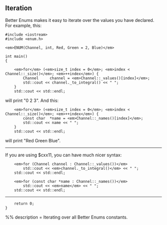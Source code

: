 ## Iteration

Better Enums makes it easy to iterate over the values you have declared. For
example, this:

    #include <iostream>
    #include <enum.h>

    <em>ENUM(Channel, int, Red, Green = 2, Blue)</em>

    int main()
    {

        <em>for</em> (<em>size_t index = 0</em>; <em>index < Channel::_size()</em>; <em>++index</em>) {
            Channel     channel = <em>Channel::_values()[index]</em>;
            std::cout << channel._to_integral() << " ";
        }
        std::cout << std::endl;

will print "0 2 3". And this:

        <em>for</em> (<em>size_t index = 0</em>; <em>index < Channel::_size()</em>; <em>++index</em>) {
            const char  *name = <em>Channel::_names()[index]</em>;
            std::cout << name << " ";
        }
        std::cout << std::endl;

will print "Red Green Blue".

---

If you are using $cxx11, you can have much nicer syntax:

~~~comment
    <em>for (Channel channel : Channel::_values())</em>
        std::cout << <em>channel._to_integral()</em> << " ";
    std::cout << std::endl;

    <em>for (const char *name : Channel::_names())</em>
        std::cout << <em>name</em> << " ";
    std::cout << std::endl;
~~~

---

        return 0;
    }

%% description = Iterating over all Better Enums constants.
